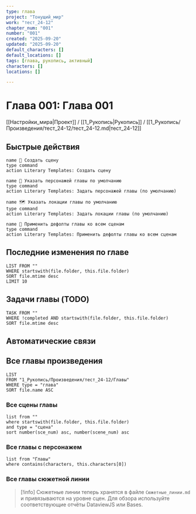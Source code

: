 ```yaml
---
type: глава
project: "Тонущий_мир"
work: "тест_24-12"
chapter_num: "001"
number: "001"
created: "2025-09-20"
updated: "2025-09-20"
default_characters: []
default_locations: []
tags: [глава, рукопись, активный]
characters: []
locations: []

---
```



# Глава 001: Глава 001

[[Настройки_мира|Проект]] / [[1_Рукопись|Рукопись]] / [[1_Рукопись/Произведения/тест_24-12/тест_24-12.md|тест_24-12]]


## Быстрые действия

<div class="button-row">

```button
name 🧩 Создать сцену
type command
action Literary Templates: Создать сцену
```

```button
name 👥 Указать персонажей главы по умолчанию
type command
action Literary Templates: Задать персонажей главы (по умолчанию)
```

```button
name 🗺️ Указать локации главы по умолчанию
type command
action Literary Templates: Задать локации главы (по умолчанию)
```

```button
name 🔁 Применить дефолты главы ко всем сценам
type command
action Literary Templates: Применить дефолты главы ко всем сценам
```
</div>

## Последние изменения по главе
```dataview
LIST FROM ""
WHERE startswith(file.folder, this.file.folder)
SORT file.mtime desc
LIMIT 10
```

## Задачи главы (TODO)
```dataview
TASK FROM ""
WHERE !completed AND startswith(file.folder, this.file.folder)
SORT file.mtime desc
```

## Автоматические связи

## Все главы произведения
```dataview
LIST
FROM "1_Рукопись/Произведения/тест_24-12/Главы"
WHERE type = "глава"
SORT file.name ASC
```

### Все сцены главы
```dataview
list from ""
where startswith(file.folder, this.file.folder)
and type = "сцена"
sort number(sce_num) asc, number(scene_num) asc
```

### Все главы с персонажем
```dataview
list from "Главы"
where contains(characters, this.characters[0])
```

### Все главы сюжетной линии
> [!info] Сюжетные линии теперь хранятся в файле `Сюжетные_линии.md` и привязываются на уровне сцен. Для обзора используйте соответствующие отчёты DataviewJS или Bases.
